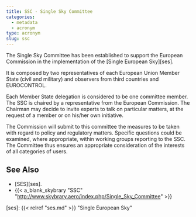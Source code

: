 ```yaml
---
title: SSC - Single Sky Committee
categories:
  - metadata
  - acronym
type: acronym
slug: ssc
---
```


The Single Sky Committee has been established to support the
European Commission in the implementation of the
[Single European Sky][ses].

It is composed by two representatives of each European Union
Member State (civil and military) and observers from third
countries and EUROCONTROL.

Each Member State delegation is considered to be one committee member.
The SSC is chaired by a representative from the European Commission.
The Chairman may decide to invite experts to talk on particular matters,
at the request of a member or on his/her own initiative.

The Commission will submit to this committee the measures to be taken
with regard to policy and regulatory matters.
Specific questions could be examined, where appropriate, within working
groups reporting to the SSC.
The Committee thus ensures an appropriate consideration of the interests
of all categories of users.

## See Also

* [SES][ses].
* {{< a_blank_skybrary "SSC" "http://www.skybrary.aero/index.php/Single_Sky_Committee" >}}

[ses]: {{< relref "ses.md" >}} "Single European Sky"
